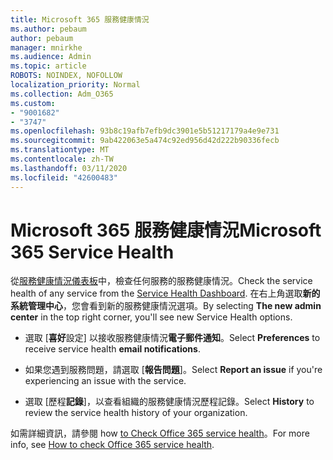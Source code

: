 ```yaml
---
title: Microsoft 365 服務健康情況
ms.author: pebaum
author: pebaum
manager: mnirkhe
ms.audience: Admin
ms.topic: article
ROBOTS: NOINDEX, NOFOLLOW
localization_priority: Normal
ms.collection: Adm_O365
ms.custom:
- "9001682"
- "3747"
ms.openlocfilehash: 93b8c19afb7efb9dc3901e5b51217179a4e9e731
ms.sourcegitcommit: 9ab422063e5a474c92ed956d42d222b90336fecb
ms.translationtype: MT
ms.contentlocale: zh-TW
ms.lasthandoff: 03/11/2020
ms.locfileid: "42600483"
---
```

# <a name="microsoft-365-service-health"></a><span data-ttu-id="531be-102">Microsoft 365 服務健康情況</span><span class="sxs-lookup"><span data-stu-id="531be-102">Microsoft 365 Service Health</span></span>


<span data-ttu-id="531be-103">從[服務健康情況儀表板](https://admin.microsoft.com/Adminportal/Home?source=applauncher#/servicehealth)中，檢查任何服務的服務健康情況。</span><span class="sxs-lookup"><span data-stu-id="531be-103">Check the service health of any service from the [Service Health Dashboard](https://admin.microsoft.com/Adminportal/Home?source=applauncher#/servicehealth).</span></span> <span data-ttu-id="531be-104">在右上角選取**新的系統管理中心**，您會看到新的服務健康情況選項。</span><span class="sxs-lookup"><span data-stu-id="531be-104">By selecting **The new admin center** in the top right corner, you'll see new Service Health options.</span></span>

- <span data-ttu-id="531be-105">選取 [**喜好**設定] 以接收服務健康情況**電子郵件通知**。</span><span class="sxs-lookup"><span data-stu-id="531be-105">Select **Preferences** to receive service health **email notifications**.</span></span>

- <span data-ttu-id="531be-106">如果您遇到服務問題，請選取 [**報告問題**]。</span><span class="sxs-lookup"><span data-stu-id="531be-106">Select **Report an issue** if you're experiencing an issue with the service.</span></span>

- <span data-ttu-id="531be-107">選取 [歷程**記錄**]，以查看組織的服務健康情況歷程記錄。</span><span class="sxs-lookup"><span data-stu-id="531be-107">Select **History** to review the service health history of your organization.</span></span> 

<span data-ttu-id="531be-108">如需詳細資訊，請參閱 how [to Check Office 365 service health](https://docs.microsoft.com/office365/enterprise/view-service-health)。</span><span class="sxs-lookup"><span data-stu-id="531be-108">For more info, see [How to check Office 365 service health](https://docs.microsoft.com/office365/enterprise/view-service-health).</span></span> 